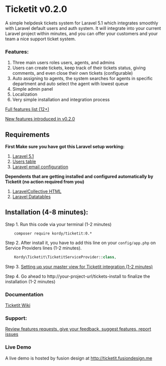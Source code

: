 # Ticketit  v0.2.0

A simple helpdesk tickets system for Laravel 5.1 which integrates smoothly with Laravel default users and auth system. 
It will integrate into your current Laravel project within minutes, and you can offer your customers and your team a nice support ticket system. 

### Features:
1. Three main users roles users, agents, and admins
2. Users can create tickets, keep track of their tickets status, giving comments, and even close their own tickets (configurable)
3. Auto assigning to agents, the system searches for agents in specific department and auto select the agent with lowest queue
4. Simple admin panel 
5. Localization
6. Very simple installation and integration process

[Full features list (12+)](https://github.com/thekordy/ticketit/wiki/v0.1.0-features)

[New features introduced in v0.2.0](https://github.com/thekordy/ticketit/wiki/v0.2.0-dev-features-introduced)

## Requirements
**First Make sure you have got this Laravel setup working:**

1. [Laravel 5.1](http://laravel.com/docs/5.1#installation)
2. [Users table](http://laravel.com/docs/5.1/authentication)
3. [Laravel email configuration](http://laravel.com/docs/5.1/mail#sending-mail)

**Dependents that are getting installed and configured automatically by Ticketit (no action required from you)**

1. [LaravelCollective HTML](https://github.com/laravelcollective/html)
2. [Laravel Datatables](https://github.com/yajra/laravel-datatables)

## Installation (4-8 minutes):

Step 1. Run this code via your terminal (1-2 minutes)
```shell
	composer require kordy/ticketit:0.*
```

Step 2. After install it, you have to add this line on your `config/app.php` on Service Providers lines (1-2 minutes).
```php
	Kordy\Ticketit\TicketitServiceProvider::class,
```

Step 3. [Setting up your master view for Ticketit integration (1-2 minutes)](https://github.com/thekordy/ticketit/wiki/Master-view-integration)

Step 4. Go ahead to http://your-project-url/tickets-install to finalize the installation (1-2 minutes)

### Documentation
[Ticketit Wiki](https://github.com/thekordy/ticketit/wiki)

### Support:
[Review features requests, give your feedback, suggest features, report issues](https://github.com/thekordy/ticketit/issues)

### Live Demo
A live demo is hosted by fusion design at http://ticketit.fusiondesign.me
